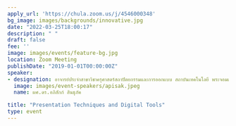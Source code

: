 ```yaml
---
apply_url: 'https://chula.zoom.us/j/4546000348'
bg_image: images/backgrounds/innovative.jpg
date: "2022-03-25T18:00:17"
description: " "
draft: false
fee: ''
image: images/events/feature-bg.jpg
location: Zoom Meeting
publishDate: "2019-01-01T00:00:00Z"
speaker:
- designation: อาจารย์ประจำสาขาวิชาครุศาสตร์สถาปัตยกรรมและการออกแบบ สถาบันเทคโนโลยี พระจอมเกล้าเจ้าคุณทหารลาดกระบัง
  image: images/event-speakers/apisak.jpeg
  name: ผศ.ดร.อภิสักก์ สินธุภัค

title: "Presentation Techniques and Digital Tools"
type: event
---
```




